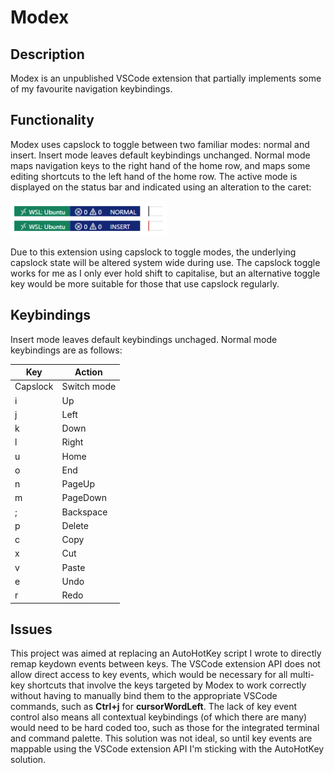# Modex

## Description
Modex is an unpublished VSCode extension that partially implements some of my favourite navigation keybindings. 

## Functionality
Modex uses capslock to toggle between two familiar modes: normal and insert. Insert mode leaves default keybindings unchanged. Normal mode maps navigation keys to the right hand of the home row, and maps some editing shortcuts to the left hand of the home row. The active mode is displayed on the status bar and indicated using an alteration to the caret:

<img src="modex-preview.png" alt="Modex preview" width="250">

Due to this extension using capslock to toggle modes, the underlying capslock state will be altered system wide during use. The capslock toggle works for me as I only ever hold shift to capitalise, but an alternative toggle key would be more suitable for those that use capslock regularly.

## Keybindings
Insert mode leaves default keybindings unchaged. Normal mode keybindings are as follows:

| Key      | Action       |
|----------|--------------|
| Capslock | Switch mode  |
| i        | Up           |
| j        | Left         |
| k        | Down         |
| l        | Right        |
| u        | Home         |
| o        | End          |
| n        | PageUp       |
| m        | PageDown     |
| ;        | Backspace    |
| p        | Delete       |
| c        | Copy         |
| x        | Cut          |
| v        | Paste        |
| e        | Undo         |
| r        | Redo         |

## Issues
This project was aimed at replacing an AutoHotKey script I wrote to directly remap keydown events between keys. The VSCode extension API does not allow direct access to key events, which would be necessary for all multi-key shortcuts that involve the keys targeted by Modex to work correctly without having to manually bind them to the appropriate VSCode commands, such as **Ctrl+j** for **cursorWordLeft**. The lack of key event control also means all contextual keybindings (of which there are many) would need to be hard coded too, such as those for the integrated terminal and command palette. This solution was not ideal, so until key events are mappable using the VSCode extension API I'm sticking with the AutoHotKey solution.